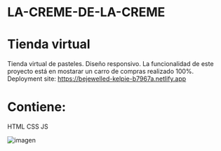 # LA-CREME-DE-LA-CREME
# Tienda virtual

Tienda virtual de pasteles. Diseño responsivo. La funcionalidad de este proyecto está en mostarar un carro de compras realizado 100%.
Deployment site: https://bejewelled-kelpie-b7967a.netlify.app
# Contiene:
HTML 
CSS
JS



![imagen](https://user-images.githubusercontent.com/114000603/220691841-85c2d729-fc33-48f1-b022-0abf21387f88.png)

